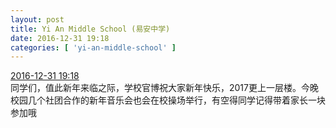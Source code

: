 ```yaml
---
layout: post
title: Yi An Middle School (易安中学)
date: 2016-12-31 19:18
categories: [ 'yi-an-middle-school' ]
---
```


<div class="weibo-info">
  <a href="http://weibo.com/6074218720/EoGlhdo9v">2016-12-31 19:18</a>
</div>
同学们，值此新年来临之际，学校官博祝大家新年快乐，2017更上一层楼。今晚校园几个社团合作的新年音乐会也会在校操场举行，有空得同学记得带着家长一块参加哦
